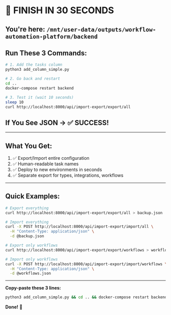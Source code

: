 # 🎯 FINISH IN 30 SECONDS

## You're here: `/mnt/user-data/outputs/workflow-automation-platform/backend`

## Run These 3 Commands:

```bash
# 1. Add the tasks column
python3 add_column_simple.py

# 2. Go back and restart
cd ..
docker-compose restart backend

# 3. Test it (wait 10 seconds)
sleep 10
curl http://localhost:8000/api/import-export/export/all
```

## If You See JSON → ✅ SUCCESS!

---

## What You Get:

1. ✅ Export/Import entire configuration
2. ✅ Human-readable task names
3. ✅ Deploy to new environments in seconds
4. ✅ Separate export for types, integrations, workflows

---

## Quick Examples:

```bash
# Export everything
curl http://localhost:8000/api/import-export/export/all > backup.json

# Import everything
curl -X POST http://localhost:8000/api/import-export/import/all \
  -H "Content-Type: application/json" \
  -d @backup.json

# Export only workflows
curl http://localhost:8000/api/import-export/export/workflows > workflows.json

# Import only workflows
curl -X POST http://localhost:8000/api/import-export/import/workflows \
  -H "Content-Type: application/json" \
  -d @workflows.json
```

---

**Copy-paste these 3 lines:**
```bash
python3 add_column_simple.py && cd .. && docker-compose restart backend
```

**Done!** 🎉
